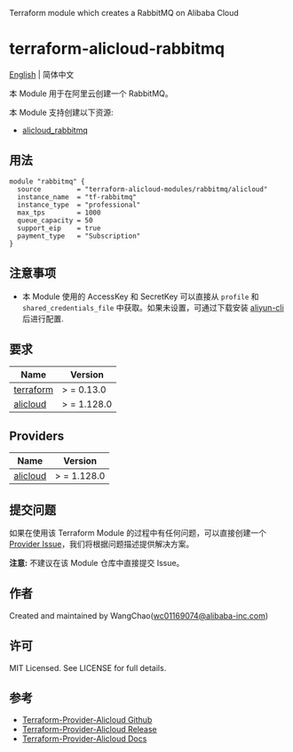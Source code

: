 Terraform module which creates a RabbitMQ on Alibaba Cloud

terraform-alicloud-rabbitmq
=====================================================================

[English](README.md) | 简体中文

本 Module 用于在阿里云创建一个 RabbitMQ。

本 Module 支持创建以下资源:

* [alicloud_rabbitmq](https://registry.terraform.io/providers/aliyun/alicloud/latest/docs/resources/amqp_instance)

## 用法

```hcl
module "rabbitmq" {
  source         = "terraform-alicloud-modules/rabbitmq/alicloud"
  instance_name  = "tf-rabbitmq"
  instance_type  = "professional"
  max_tps        = 1000
  queue_capacity = 50
  support_eip    = true
  payment_type   = "Subscription"
}
```

## 注意事项

* 本 Module 使用的 AccessKey 和 SecretKey 可以直接从 `profile` 和 `shared_credentials_file`
  中获取。如果未设置，可通过下载安装 [aliyun-cli](https://github.com/aliyun/aliyun-cli#installation) 后进行配置.

## 要求

| Name | Version |
|------|---------|
| <a name="requirement_terraform"></a> [terraform](#requirement\_terraform) | > = 0.13.0 |
| <a name="requirement_alicloud"></a> [alicloud](#requirement\_alicloud) | > = 1.128.0 |

## Providers

| Name | Version |
|------|---------|
| <a name="provider_alicloud"></a> [alicloud](#provider\_alicloud) | > = 1.128.0 |

## 提交问题

如果在使用该 Terraform Module
的过程中有任何问题，可以直接创建一个 [Provider Issue](https://github.com/aliyun/terraform-provider-alicloud/issues/new)，我们将根据问题描述提供解决方案。

**注意:** 不建议在该 Module 仓库中直接提交 Issue。

## 作者

Created and maintained by WangChao(wc01169074@alibaba-inc.com)

## 许可

MIT Licensed. See LICENSE for full details.

## 参考

* [Terraform-Provider-Alicloud Github](https://github.com/aliyun/terraform-provider-alicloud)
* [Terraform-Provider-Alicloud Release](https://releases.hashicorp.com/terraform-provider-alicloud/)
* [Terraform-Provider-Alicloud Docs](https://registry.terraform.io/providers/aliyun/alicloud/latest/docs)
